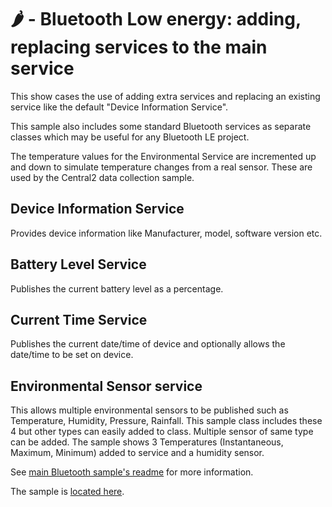 # 🌶️ - Bluetooth Low energy: adding, replacing services to the main service

This show cases the use of adding extra services and replacing an existing service 
like the default "Device Information Service". 

This sample also includes some standard Bluetooth services as separate classes which may be useful 
for any Bluetooth LE project.

The temperature values for the Environmental Service are incremented up and down to simulate temperature 
changes from a real sensor. These are used by the Central2 data collection sample.

## Device Information Service 

Provides device information like Manufacturer, model, software version etc.

## Battery Level Service

Publishes the current battery level as a percentage.

## Current Time Service

Publishes the current date/time of device and optionally allows the date/time to be set on device.

## Environmental Sensor service

This allows multiple environmental sensors to be published such as Temperature, Humidity, Pressure, Rainfall.
This sample class includes these 4 but other types can easily added to class. Multiple sensor of same type can be added.
The sample shows 3 Temperatures (Instantaneous, Maximum, Minimum) added to service and a humidity sensor.

See [main Bluetooth sample's readme](../README.md) for more information.

The sample is [located here](./Program.cs).
